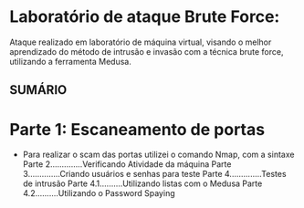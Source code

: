 # Laboratório de ataque Brute Force:
Ataque realizado em laboratório de máquina virtual, visando o melhor aprendizado do método de intrusão e invasão com a técnica brute force, utilizando a ferramenta Medusa.
## SUMÁRIO
# Parte 1: Escaneamento de portas #
 - Para realizar o scam das portas utilizei o comando Nmap, com a sintaxe 
Parte 2..............Verificando Atividade da máquina
Parte 3..............Criando usuários e senhas para teste
Parte 4..............Testes de intrusão
  Parte 4.1..........Utilizando listas com o Medusa
  Parte 4.2..........Utilizando o Password Spaying
